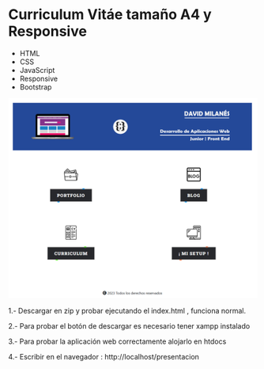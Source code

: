 <h1>Curriculum Vitáe tamaño A4 y Responsive</h1>
<ul>
  <li>HTML</li>
  <li>CSS</li>
  <li>JavaScript</li>
  <li>Responsive</li>
  <li>Bootstrap</li>
</ul>

![preview img](/preview.png)

<p> 1.- Descargar en zip y probar ejecutando el index.html , funciona normal.</p>
<p> 2.- Para probar el botón de descargar es necesario tener xampp instalado</p>
<p> 3.- Para probar la aplicación web correctamente alojarlo en htdocs</p>
<p> 4.- Escribir en el navegador : http://localhost/presentacion</p>